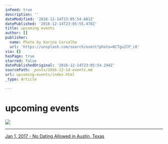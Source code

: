 ```yaml
---
inFeed: true
description: ''
dateModified: '2016-12-14T23:05:54.881Z'
datePublished: '2016-12-14T23:05:55.478Z'
title: upcoming events
author: []
publisher:
  name: Photo by Karina Carvalho
  url: 'https://unsplash.com/search/event?photo=6CTgu2lP_c0'
via: {}
hasPage: true
starred: false
datePublishedOriginal: '2016-12-14T23:05:54.294Z'
sourcePath: _posts/2016-12-14-events.md
url: upcoming-events/index.html
_type: Article

---
```

# upcoming events
![](https://the-grid-user-content.s3-us-west-2.amazonaws.com/1a872c35-f020-48a5-804c-22cab88fa4f7.jpg)

---

[Jan 1, 2017 - No Dating Allowed in Austin, Texas][0]

[0]: https://www.eventbrite.com/e/no-dating-allowed-in-austin-a-fun-interactive-workshop-for-singles-tickets-30240378787 "Jan 1, 2017 - No Dating Allowed in Austin"